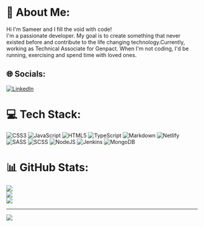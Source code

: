 # 💫 About Me:
Hi I'm Sameer and I fill the void with code! <br>I'm a passionate developer. My goal is to create something that never existed before and contribute to the life changing technology.Currently, working as Technical Associate for Genpact. When I'm not coding, I'd be running, exercising and spend time with loved ones. 


## 🌐 Socials:
[![LinkedIn](https://img.shields.io/badge/LinkedIn-%230077B5.svg?logo=linkedin&logoColor=white)](https://linkedin.com/in/mdsameer1994) 

# 💻 Tech Stack:
![CSS3](https://img.shields.io/badge/css3-%231572B6.svg?style=for-the-badge&logo=css3&logoColor=white) ![JavaScript](https://img.shields.io/badge/javascript-%23323330.svg?style=for-the-badge&logo=javascript&logoColor=%23F7DF1E) ![HTML5](https://img.shields.io/badge/html5-%23E34F26.svg?style=for-the-badge&logo=html5&logoColor=white) ![TypeScript](https://img.shields.io/badge/typescript-%23007ACC.svg?style=for-the-badge&logo=typescript&logoColor=white) ![Markdown](https://img.shields.io/badge/markdown-%23000000.svg?style=for-the-badge&logo=markdown&logoColor=white) ![Netlify](https://img.shields.io/badge/netlify-%23000000.svg?style=for-the-badge&logo=netlify&logoColor=#00C7B7) ![SASS](https://img.shields.io/badge/SASS-hotpink.svg?style=for-the-badge&logo=SASS&logoColor=white) ![SCSS](https://img.shields.io/badge/SCSS-hotpink.svg?style=for-the-badge&logo=SCSS&logoColor=white) ![NodeJS](https://img.shields.io/badge/node.js-6DA55F?style=for-the-badge&logo=node.js&logoColor=white) ![Jenkins](https://img.shields.io/badge/jenkins-%232C5263.svg?style=for-the-badge&logo=jenkins&logoColor=white) ![MongoDB](https://img.shields.io/badge/MongoDB-%234ea94b.svg?style=for-the-badge&logo=mongodb&logoColor=white)
# 📊 GitHub Stats:
![](https://github-readme-stats.vercel.app/api?username=sameermd16&theme=dark&hide_border=false&include_all_commits=false&count_private=false)<br/>
![](https://github-readme-streak-stats.herokuapp.com/?user=sameermd16&theme=dark&hide_border=false)<br/>
![](https://github-readme-stats.vercel.app/api/top-langs/?username=sameermd16&theme=dark&hide_border=false&include_all_commits=false&count_private=false&layout=compact) 

---
[![](https://visitcount.itsvg.in/api?id=sameermd16&icon=0&color=0)](https://visitcount.itsvg.in)

<!-- Proudly created with GPRM ( https://gprm.itsvg.in ) -->

